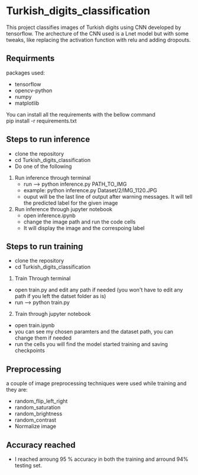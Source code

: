 # Turkish_digits_classification

This project classifies images of Turkish digits using CNN developed by tensorflow. The archecture of the CNN used is a Lnet model but with some tweaks, like replacing the activation function with relu and adding dropouts.

## Requirments
packages used:
* tensorflow
* opencv-python
* numpy
* matplotlib

You can install all the requirements with the bellow command   
pip install -r requirements.txt

## Steps to run inference
* clone the repository
* cd Turkish_digits_classification  
* Do one of the following   
1. Run inference through terminal
   * run --> python inference.py PATH_TO_IMG
   * example: python inference.py Dataset/2/IMG_1120.JPG
   * ouput will be the last line of output after warning messages. It will tell the predicted label for the given image   
2. Run inference through jupyter notebook
   * open inference.ipynb 
   * change the image path and run the code cells 
   * It will display the image and the correspoing label
   

## Steps to run training
* clone the repository
* cd Turkish_digits_classification
1. Train Through terminal 
* open train.py and edit any path if needed (you won't have to edit any path if you left the datset folder as is)
* run --> python train.py
2. Train through jupyter notebook
* open train.ipynb
* you can see my chosen paramters and the dataset path, you can change them if needed
* run the cells you will find the model started training and saving checkpoints


## Preprocessing
a couple of image preprocessing techniques were used while training and they are:
* random_flip_left_right
* random_saturation
* random_brightness
* random_contrast
* Normalize image


## Accuracy reached 
* I reached arroung 95 % accuracy in both the training and arround 94% testing set.

